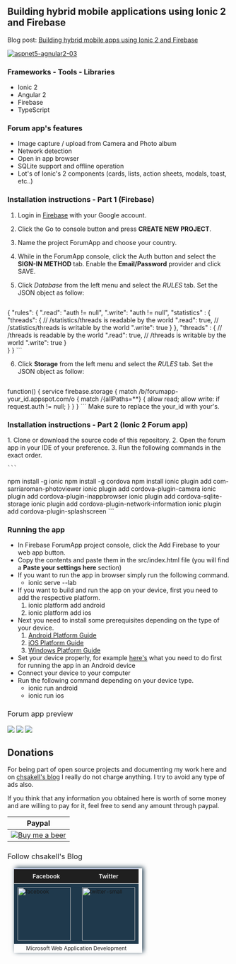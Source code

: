 <h2>Building hybrid mobile applications using Ionic 2 and Firebase</h2>

Blog post: <a href="http://wp.me/p3mRWu-19N" target="_blank">Building hybrid mobile apps using Ionic 2 and Firebase</a>

<a href="http://wp.me/p3mRWu-19N" rel="attachment wp-att-3961" target="_blank"><img src="https://chsakell.files.wordpress.com/2016/08/ionic2-angular2-firebase-36.png" alt="aspnet5-agnular2-03" class="alignnone size-full wp-image-3961"></a>

<h3>Frameworks - Tools - Libraries</h3>
<ul>
<li>Ionic 2</li>
<li>Angular 2</li>
<li>Firebase</li>
<li>TypeScript</li>
</ul>

<h3>Forum app's features</h3>
<ul>
<li>Image capture / upload from Camera and Photo album</li>
<li>Network detection</li>
<li>Open in app browser</li>
<li>SQLite support and offline operation</li>
<li>Lot's of Ionic's 2 components (cards, lists, action sheets, modals, toast, etc..)</li>
</ul>

<h3>Installation instructions - Part 1 (Firebase)</h3>

1. Login in <a href="https://firebase.google.com/" target="_blank">Firebase</a> with your Google account.
2. Click the Go to console button and press <b>CREATE NEW PROJECT</b>.
3. Name the project ForumApp and choose your country.
4. While in the ForumApp console, click the Auth button and select the <b>SIGN-IN METHOD</b> tab. Enable the <b>Email/Password</b> provider and click SAVE.
5. Click <i>Database</i> from the left menu and select the <i>RULES</i> tab. Set the JSON object as follow:

    ```javascript
{
"rules": {
".read": "auth != null",
".write": "auth != null",
    "statistics" : {
    "threads": {
    // /statistics/threads is readable by the world
    ".read": true,
    // /statistics/threads is writable by the world
    ".write": true
      }
    },
    "threads" : {
        // /threads is readable by the world
    ".read": true,
    // /threads is writable by the world
    ".write": true
    }  
  }
}
    ```

6. Click <b>Storage</b> from the left menu and select the <i>RULES</i> tab. Set the JSON object as follow:

    ```javascript
function() {
service firebase.storage {
  match /b/forumapp-your_id.appspot.com/o {
    match /{allPaths=**} {
      allow read;
      allow write: if request.auth != null;
    }
  }
}
    ```
Make sure to replace the your_id with your's.  

<h3>Installation instructions - Part 2 (Ionic 2 Forum app)</h3>
1. Clone or download the source code of this repository.
2. Open the forum app in your IDE of your preference.
3. Run the following commands in the exact order.

    ```
npm install -g ionic
npm install -g cordova
npm install
ionic plugin add com-sarriaroman-photoviewer
ionic plugin add cordova-plugin-camera
ionic plugin add cordova-plugin-inappbrowser
ionic plugin add cordova-sqlite-storage
ionic plugin add cordova-plugin-network-information
ionic plugin add cordova-plugin-splashscreen
    ```

<h3>Running the app</h3>
<ul>
	<li>In Firebase ForumApp project console, click the Add Firebase to your web app button.</li>
	<li>Copy the contents and paste them in the src/index.html file (you will find a <b>Paste your settings here</b> section)</li>
	<li>If you want to run the app in browser simply run the following command.
		<ul>
			<li>ionic serve --lab</li>
		</ul>
	</li>
	<li> If you want to build and run the app on your device, first you need to add the respective platform.
		<ol>
			<li>ionic platform add android</li>
			<li>ionic platform add ios</li>
		</ol>
	</li>
	<li> Next you need to install some prerequisites depending on the type of your device.
		<ol>
			<li><a href="https://cordova.apache.org/docs/en/latest/guide/platforms/android/" target="_blank">Android Platform Guide</a></li>
			<li><a href="https://cordova.apache.org/docs/en/latest/guide/platforms/ios/index.html" target="_blank">iOS Platform Guide</a></li>
			<li><a href="https://cordova.apache.org/docs/en/latest/guide/platforms/win8/index.html" target="_blank">Windows Platform Guide</a></li>
		</ol>
	</li>
	<li>Set your device properly, for example <a href="https://developer.android.com/training/basics/firstapp/running-app.html" target="_blank">here's</a> what you need to do first for running the app in an Android device</li>
	<li>
		Connect your device to your computer
	</li>
	<li>
		Run the following command depending on your device type.
		<ul>
			<li>ionic run android</li>
			<li>ionic run ios</li>
		</ul>
	</li>
</ul>

<h3 style="font-weight:normal;">Forum app preview</h3>
<img src="https://chsakell.files.wordpress.com/2016/08/ionic2-angular2-firebase-00.gif"/>
<img src="https://chsakell.files.wordpress.com/2016/08/ionic2-angular2-firebase-23.gif"/>
<img src="https://chsakell.files.wordpress.com/2016/08/ionic2-angular2-firebase-38.gif"/>

<h2>Donations</h2>
For being part of open source projects and documenting my work here and on <a href="https://chsakell.com">chsakell's blog</a> I really do not charge anything. I try to avoid any type of ads also.

If you think that any information you obtained here is worth of some money and are willing to pay for it, feel free to send any amount through paypal.

<table>
<tr><th>Paypal</th></tr>
<tbody>
<tr>
<td><a href="https://www.paypal.com/cgi-bin/webscr?cmd=_donations&business=chsakell%40gmail%2ecom&lc=US&item_name=Donation%20for%20chsakell%27s%20blog&currency_code=USD&bn=PP%2dDonationsBF%3abtn_donateCC_LG%2egif%3aNonHosted" style="text-align:center;display:block">
<img src="https://www.paypalobjects.com/webstatic/en_US/btn/btn_donate_cc_147x47.png" alt="Buy me a beer" />
</a></td>
</tr>
</tbody>
</table>

<h3 style="font-weight:normal;">Follow chsakell's Blog</h3>
<table id="gradient-style" style="box-shadow:3px -2px 10px #1F394C;font-size:12px;margin:15px;width:290px;text-align:left;border-collapse:collapse;" summary="">
<thead>
<tr>
<th style="width:130px;font-size:13px;font-weight:bold;padding:8px;background:#1F1F1F repeat-x;border-top:2px solid #d3ddff;border-bottom:1px solid #fff;color:#E0E0E0;" align="center" scope="col">Facebook</th>
<th style="font-size:13px;font-weight:bold;padding:8px;background:#1F1F1F repeat-x;border-top:2px solid #d3ddff;border-bottom:1px solid #fff;color:#E0E0E0;" align="center" scope="col">Twitter</th>
</tr>
</thead>
<tfoot>
<tr>
<td colspan="4" style="text-align:center;">Microsoft Web Application Development</td>
</tr>
</tfoot>
<tbody>
<tr>
<td style="padding:8px;border-bottom:1px solid #fff;color:#FFA500;border-top:1px solid #fff;background:#1F394C repeat-x;">
<a href="https://www.facebook.com/chsakells.blog" target="_blank"><img src="https://chsakell.files.wordpress.com/2015/08/facebook.png?w=120&amp;h=120&amp;crop=1" alt="facebook" width="120" height="120" class="alignnone size-opti-archive wp-image-3578"></a>
</td>
<td style="padding:8px;border-bottom:1px solid #fff;color:#FFA500;border-top:1px solid #fff;background:#1F394C repeat-x;">
<a href="https://twitter.com/chsakellsBlog" target="_blank"><img src="https://chsakell.files.wordpress.com/2015/08/twitter-small.png?w=120&amp;h=120&amp;crop=1" alt="twitter-small" width="120" height="120" class="alignnone size-opti-archive wp-image-3583"></a>
</td>
</tr>
</tbody>
</table>

